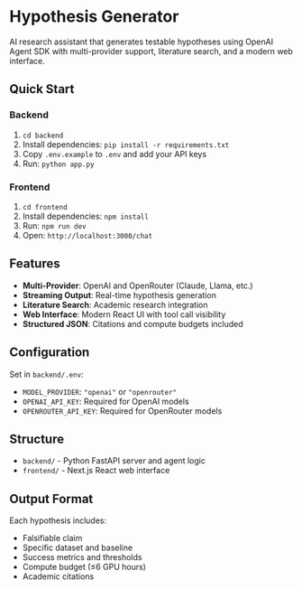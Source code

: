 # Hypothesis Generator

AI research assistant that generates testable hypotheses using OpenAI Agent SDK with multi-provider support, literature search, and a modern web interface.

## Quick Start

### Backend
1. `cd backend`
2. Install dependencies: `pip install -r requirements.txt`
3. Copy `.env.example` to `.env` and add your API keys
4. Run: `python app.py`

### Frontend
1. `cd frontend`
2. Install dependencies: `npm install`
3. Run: `npm run dev`
4. Open: `http://localhost:3000/chat`

## Features

- **Multi-Provider**: OpenAI and OpenRouter (Claude, Llama, etc.)
- **Streaming Output**: Real-time hypothesis generation
- **Literature Search**: Academic research integration  
- **Web Interface**: Modern React UI with tool call visibility
- **Structured JSON**: Citations and compute budgets included

## Configuration

Set in `backend/.env`:
- `MODEL_PROVIDER`: `"openai"` or `"openrouter"`
- `OPENAI_API_KEY`: Required for OpenAI models
- `OPENROUTER_API_KEY`: Required for OpenRouter models

## Structure

- `backend/` - Python FastAPI server and agent logic
- `frontend/` - Next.js React web interface

## Output Format

Each hypothesis includes:
- Falsifiable claim
- Specific dataset and baseline
- Success metrics and thresholds
- Compute budget (≤6 GPU hours)
- Academic citations